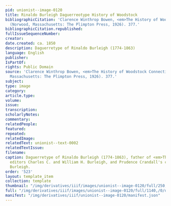 ```yaml
---
pid: unionist--image-0120
title: Rinaldo Burleigh Daguerreotype History of Woodstock
bibliographicCitation: 'Clarence Winthrop Bowen, <em>The History of Woodstock Connecticut</em>
  (Norwood, Massachusetts: The Plimpton Press, 1926). 377.'
bibliographicCitation.republished: 
fullIssueSequenceNumber: 
creator: 
date.created: ca. 1850
description: Daguerretype of Rinaldo Burleigh (1774-1863)
language: English
publisher: 
IsPartOf: 
rights: Public Domain
source: 'Clarence Winthrop Bowen, <em>The History of Woodstock Connecticut</em> (Norwood,
  Massachusetts: The Plimpton Press, 1926). 377.'
subject: 
type: image
category: 
article.type: 
volume: 
issue: 
transcription: 
scholarlyNotes: 
commentary: 
relatedPeople: 
featured: 
repeated: 
relatedImage: 
relatedText: unionist--text-0002
relatedTextIssue: 
filename: 
caption: Daguerretype of Rinaldo Burleigh (1774-1863), father of <em>The Unionist</em>
  editors Charles C. and William H. Burleigh, and Prudence Crandall's co-teacher Mary
  Burleigh.
order: '523'
layout: template_item
collection: template
thumbnail: "/img/derivatives/iiif/images/unionist--image-0120/full/250,/0/default.jpg"
full: "/img/derivatives/iiif/images/unionist--image-0120/full/1140,/0/default.jpg"
manifest: "/img/derivatives/iiif/unionist--image-0120/manifest.json"
---
```


